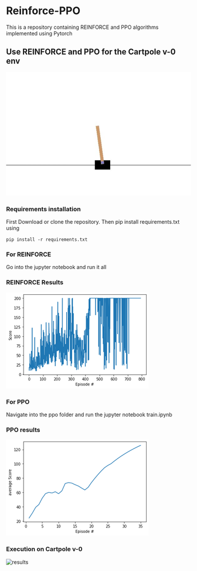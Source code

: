 # Reinforce-PPO
This is a repository containing REINFORCE and PPO algorithms implemented using Pytorch
## Use REINFORCE and PPO for the Cartpole v-0 env
![cartpole](/poster.jpg?raw=true "Optional Title")
### Requirements installation
First Download or clone the repository.
Then pip install requirements.txt using
```` 
pip install -r requirements.txt
```` 
### For REINFORCE
Go into the jupyter notebook and run it all
### REINFORCE Results
![reinforce](/output_reinforce.png?raw=true "Reinforce score")

### For PPO
Navigate into the ppo folder and run the jupyter notebook train.ipynb
### PPO results
![ppo](/output_ppo.png?raw=true "PPO average score")


### Execution on Cartpole v-0

![results](/resultss.gif?raw=true "Reinforce score")
